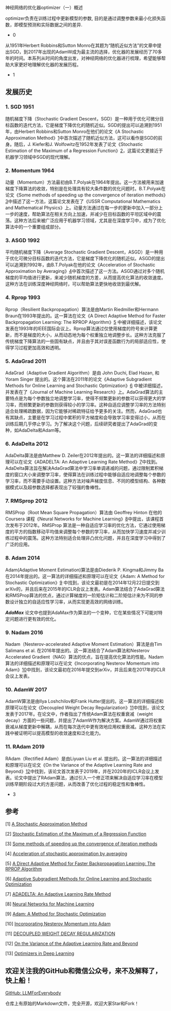 神经网络的优化器optimizer（一）概述

optimizer负责在训练过程中更新模型的参数, 目的是通过调整参数来最小化损失函数，即模型预测和实际数据之间的差异.

- 0

从1951年Herbert Robbins和Sutton Monro在其题为“随机近似方法”的文章中提出SGD，到2017年出现的AdamW成为最主流的选择，优化器的发展经历了70多年的时间。本系列从时间的角度出发，对神经网络的优化器进行梳理，希望能够帮助大家更好地理解优化器的发展历程。

- 1

## 发展历史

### 1. SGD 1951
随机梯度下降（Stochastic Gradient Descent，SGD）是一种用于优化可微分目标函数的迭代方法，它是梯度下降优化的随机近似。SGD的提出可以追溯到1951年，由Herbert Robbins和Sutton Monro在他们的论文《A Stochastic Approximation Method》[1](#refer-anchor-1)中首次描述了随机近似方法，这可以看作是SGD的前身。随后，J. Kiefer和J. Wolfowitz在1952年发表了论文《Stochastic Estimation of the Maximum of a Regression Function》[2](#refer-anchor-2)，这篇论文更接近于机器学习领域中SGD的现代理解。

### 2. Momentum 1964
动量（Momentum）方法最初由B.T.Polyak在1964年提出。这一方法被用来加速梯度下降算法的收敛，特别是在处理具有较大条件数的优化问题时。B.T.Polyak在论文《Some methods of speeding up the convergence of iteration methods》[3](#refer-anchor-3)中描述了这一方法，这篇论文发表在了《USSR Computational Mathematics and Mathematical Physics》上。动量方法通过在每一步的更新中加入一部分上一步的速度，帮助算法在相关方向上加速，并减少在目标函数的平坦区域中的震荡。这种方法后来被广泛应用于机器学习领域，尤其是在深度学习中，成为了优化算法中的一个重要组成部分。 

### 3. ASGD 1992
平均随机梯度下降（Average Stochastic Gradient Descent，ASGD）是一种用于优化可微分目标函数的迭代方法，它是梯度下降优化的随机近似。ASGD的提出可以追溯到1992年，由B.T.Polyak在他的论文《Acceleration of Stochastic Approximation by Averaging》[4](#refer-anchor-4)中首次描述了这一方法。ASGD通过对多个随机梯度的平均值进行更新，来减少随机梯度的方差，从而提高优化算法的收敛速度。这种方法在训练深度神经网络时，可以帮助算法更快地收敛到最优解。

### 4. Rprop 1993
Rprop（Resilient Backpropagation）算法是由Martin Riedmiller和Hermann Braun在1993年提出的。这一算法在论文《A Direct Adaptive Method for Faster Backpropagation Learning: The RPROP Algorithm》[5](#refer-anchor-5) 中被详细描述，该论文发表在1993年的IEEE国际会议上。Rprop算法通过仅使用梯度的符号来计算更新，而不是梯度的大小，从而动态地为每个权重独立地调整步长。这种方法克服了传统梯度下降算法的一些固有缺点，并且由于其对误差函数行为的局部适应性，使得学习过程更加高效和透明。

### 5. AdaGrad 2011
AdaGrad（Adaptive Gradient Algorithm）是由 John Duchi, Elad Hazan, 和 Yoram Singer 提出的。这个算法在2011年的论文《Adaptive Subgradient Methods for Online Learning and Stochastic Optimization》[6](#refer-anchor-6) 中被详细描述，并发表在了《Journal of Machine Learning Research》上。AdaGrad算法的主要特点是为每个参数独立地调整学习率，使得不频繁更新的参数可以获得更大的学习率，而频繁更新的参数则获得较小的学习率。这种自适应调整学习率的方法特别适合处理稀疏数据，因为它能够对稀疏特征给予更多的关注。然而，AdaGrad也有其缺点，主要是在学习过程中累积的平方梯度和会导致学习率变得过小，从而在训练后期几乎停止学习。为了解决这个问题，后续研究者提出了AdaGrad的变种，如AdaDelta和Adam等。

### 6. AdaDelta 2012
AdaDelta算法是由Matthew D. Zeiler在2012年提出的。这一算法的详细描述和原理可以在论文《ADADELTA: An Adaptive Learning Rate Method》[7](#refer-anchor-7)中找到。AdaDelta算法旨在解决AdaGrad算法中学习率单调递减的问题，通过限制累积梯度的窗口大小来调整学习率，使得算法在训练过程中能够自适应地调整每个参数的学习率，而不需要手动设置。这种方法对噪声梯度信息、不同的模型结构、各种数据模式以及超参数选择都表现出了较强的鲁棒性。

### 7. RMSprop 2012
RMSProp（Root Mean Square Propagation）算法由 Geoffrey Hinton 在他的 Coursera 课程《Neural Networks for Machine Learning》[8](#refer-anchor-8)中提出，该课程首次发布于2012年。RMSProp 算法是一种自适应学习率的优化方法，它通过使用梯度的平方的指数移动平均值来调整每个参数的学习率，从而加快学习速度并减少训练过程中的震荡。这种方法特别适合处理非凸优化问题，并且在深度学习中得到了广泛的应用。

### 8. Adam 2014
Adam(Adaptive Moment Estimation)算法是由Diederik P. Kingma和Jimmy Ba在2014年提出的。这一算法的详细描述和原理可以在论文《Adam: A Method for Stochastic Optimization》[9](#refer-anchor-9) 中找到，该论文最初是在2014年12月22日提交到arXiv的，并且后来在2015年的ICLR会议上发表。Adam算法结合了AdaGrad算法和RMSProp算法的优点，通过计算梯度的一阶矩估计和二阶矩估计来为不同的参数设计独立的自适应性学习率，从而实现更高效的网络训练。

***AdaMax*** 论文中也提到AdaMax作为算法的一个变种，它在某些情况下可能对特定问题进行更有效的优化。

### 9. Nadam 2016
Nadam（Nesterov-accelerated Adaptive Moment Estimation）算法是由Tim Salimans et al. 在2016年提出的。这一算法结合了Adam算法和Nesterov Accelerated Gradient（NAG）算法的优点，旨在提高优化算法的性能。Nadam算法的详细描述和原理可以在论文《Incorporating Nesterov Momentum into Adam》[10](#refer-anchor-10)中找到，该论文最初在2016年提交到arXiv，并且后来在2017年的ICLR会议上发表。

### 10. AdamW 2017
AdamW算法是由Ilya Loshchilov和Frank Hutter提出的。这一算法的详细描述和原理可以在论文《Decoupled Weight Decay Regularization》[11](#refer-anchor-11)中找到，该论文发表于2017年。在论文中，作者指出了传统Adam算法在权重衰减（weight decay）方面的一些问题，并提出了AdamW作为解决方案。AdamW通过将权重衰减从梯度更新中解耦，从而在每次迭代中更有效地应用权重衰减。这种方法在实践中被证明可以提高模型的收敛速度和泛化能力。

### 11. RAdam 2019
RAdam（Rectified Adam）是由Liyuan Liu et al. 提出的。这一算法的详细描述和原理可以在论文《On the Variance of the Adaptive Learning Rate and Beyond》[12](#refer-anchor-12)中找到，该论文首次发表于2019年，并在2020年的ICLR会议上发表。论文中提出了RAdam算法，通过引入一个修正项来解决自适应学习率在模型训练早期阶段过大的方差问题，从而改善了优化过程的稳定性和鲁棒性。

- 3

## 参考

<div id="refer-anchor-1"></div>

[1] [A Stochastic Approximation Method](https://www.jstor.org/stable/2236626)

<div id="refer-anchor-2"></div>

[2] [Stochastic Estimation of the Maximum of a Regression Function](https://projecteuclid.org/journals/annals-of-mathematical-statistics/volume-23/issue-3/Stochastic-Estimation-of-the-Maximum-of-a-Regression-Function/10.1214/aoms/1177729392.full)

<div id="refer-anchor-3"></div>

[3] [Some methods of speeding up the convergence of iteration methods](https://www.sciencedirect.com/science/article/abs/pii/0041555364901375)

<div id="refer-anchor-4"></div>

[4] [Acceleration of stochastic approximation by averaging](https://dl.acm.org/doi/10.1137/0330046)

<div id="refer-anchor-5"></div>

[5] [A Direct Adaptive Method for Faster Backpropagation Learning: The RPROP Algorithm](https://citeseerx.ist.psu.edu/viewdoc/summary?doi=10.1.1.21.1417)

<div id="refer-anchor-6"></div>

[6] [Adaptive Subgradient Methods for Online Learning and Stochastic Optimization](https://jmlr.org/papers/v12/duchi11a.html)

<div id="refer-anchor-7"></div>

[7] [ADADELTA: An Adaptive Learning Rate Method](https://arxiv.org/abs/1212.5701)

<div id="refer-anchor-8"></div>

[8] [Neural Networks for Machine Learning](https://www.cs.toronto.edu/~tijmen/csc321/slides/lecture_slides_lec6.pdf)

<div id="refer-anchor-9"></div>

[9] [Adam: A Method for Stochastic Optimization](https://arxiv.org/abs/1412.6980)

<div id="refer-anchor-10"></div>

[10] [Incorporating Nesterov Momentum into Adam](https://openreview.net/forum?id=OM0jvwB8jIp57ZJjtNEZ)

<div id="refer-anchor-11"></div>

[11] [DECOUPLED WEIGHT DECAY REGULARIZATION]((https://arxiv.org/pdf/1711.05101))

<div id="refer-anchor-12"></div>

[12] [On the Variance of the Adaptive Learning Rate and Beyond](https://arxiv.org/abs/1908.03265)

[13] [Optimizers in Deep Learning](https://musstafa0804.medium.com/optimizers-in-deep-learning-7bf81fed78a0)

## 欢迎关注我的GitHub和微信公众号，来不及解释了，快上船！

[GitHub: LLMForEverybody](https://github.com/luhengshiwo/LLMForEverybody)

仓库上有原始的Markdown文件，完全开源，欢迎大家Star和Fork！